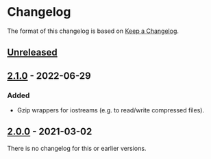# Changelog

The format of this changelog is based on 
[Keep a Changelog](https://keepachangelog.com/en/1.0.0/).


## [Unreleased]

## [2.1.0] - 2022-06-29
### Added
- Gzip wrappers for iostreams (e.g. to read/write compressed files).


## [2.0.0] - 2021-03-02

There is no changelog for this or earlier versions.


[Unreleased]: https://github.com/MPI-IS/serialization_utils/compare/v2.1.0...HEAD
[2.1.0]: https://github.com/MPI-IS/serialization_utils/compare/v2.0.0...v2.1.0
[2.0.0]: https://github.com/MPI-IS/serialization_utils/releases/tag/v2.0.0
